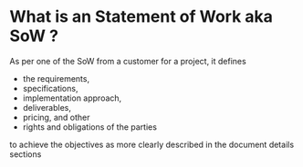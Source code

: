 # What is an Statement of Work aka SoW ?
As per one of the SoW from a customer for a project, it defines 
- the requirements,
- specifications,
- implementation approach,
- deliverables,
- pricing, and other
- rights and obligations of the parties

to achieve the objectives as more clearly described in the document details sections
